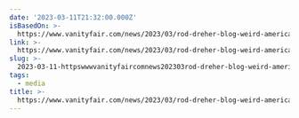 ```yaml
---
date: '2023-03-11T21:32:00.000Z'
isBasedOn: >-
  https://www.vanityfair.com/news/2023/03/rod-dreher-blog-weird-american-conservative
link: >-
  https://www.vanityfair.com/news/2023/03/rod-dreher-blog-weird-american-conservative
slug: >-
  2023-03-11-httpswwwvanityfaircomnews202303rod-dreher-blog-weird-american-conservative
tags:
  - media
title: >-
  https://www.vanityfair.com/news/2023/03/rod-dreher-blog-weird-american-conservative
---
```



